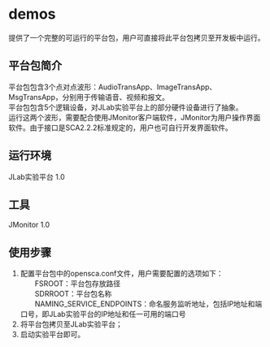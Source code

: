 # demos
提供了一个完整的可运行的平台包，用户可直接将此平台包拷贝至开发板中运行。<br>

## 平台包简介
平台包包含3个点对点波形：AudioTransApp、ImageTransApp、MsgTransApp，分别用于传输语音、视频和报文。<br>
平台包包含5个逻辑设备，对JLab实验平台上的部分硬件设备进行了抽象。<br>
运行这两个波形，需要配合使用JMonitor客户端软件，JMonitor为用户操作界面软件。由于接口是SCA2.2.2标准规定的，用户也可自行开发界面软件。<br>

## 运行环境
JLab实验平台 1.0<br>

## 工具
JMonitor 1.0

## 使用步骤
1. 配置平台包中的opensca.conf文件，用户需要配置的选项如下：<br>
&emsp;&emsp;FSROOT：平台包存放路径<br>
&emsp;&emsp;SDRROOT：平台包名称<br>
&emsp;&emsp;NAMING_SERVICE_ENDPOINTS：命名服务监听地址，包括IP地址和端口号，即JLab实验平台的IP地址和任一可用的端口号<br>
2. 将平台包拷贝至JLab实验平台；<br>
3. 启动实验平台即可。<br>
